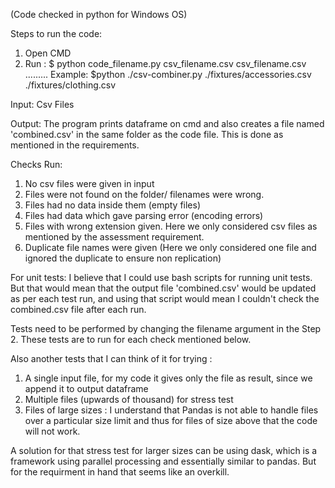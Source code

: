 
(Code checked in python for Windows OS)

Steps to run the code:
1. Open CMD
2. Run : $ python code_filename.py csv_filename.csv csv_filename.csv ......... 
   Example:  $python ./csv-combiner.py ./fixtures/accessories.csv ./fixtures/clothing.csv

Input: Csv Files

Output: The program prints dataframe on cmd and also creates a file named 'combined.csv' in the same folder as the code file. This is done as mentioned in the requirements.


Checks Run:
1. No csv files were given in input
2. Files were not found on the folder/ filenames were wrong.
3. Files had no data inside them (empty files)
4. Files had data which gave parsing error (encoding errors)
5. Files with wrong extension given. Here we only considered csv files as mentioned by the assessment requirement.
6. Duplicate file names were given (Here we only considered one file and ignored the duplicate to ensure non replication)

For unit tests:
I believe that I could use bash scripts for running unit tests. But that would mean that the output file 'combined.csv' would be updated as per each test run, and using that script would mean I couldn't check the combined.csv file after each run.

Tests need to be performed by changing the filename argument in the Step 2. These tests are to run for each check mentioned below. 

Also another tests that I can think of it for trying :
1. A single input file, for my code it gives only the file as result, since we append it to output dataframe
2. Multiple files (upwards of thousand) for stress test
3. Files of large sizes : I understand that Pandas is not able to handle files over a particular size limit and thus for files of size above that the code will not work. 

A solution for that stress test for larger sizes can be using dask, which is a framework using parallel processing and essentially similar to pandas. But for the requirment in hand that seems like an overkill.


